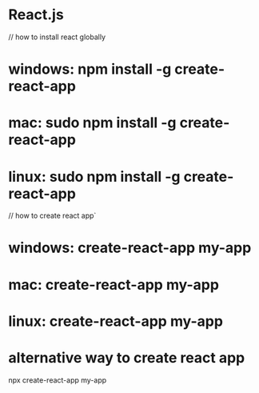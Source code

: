 # React.js


// how to install react globally
# windows: npm install -g create-react-app
# mac: sudo npm install -g create-react-app
# linux: sudo npm install -g create-react-app

// how to create react app`
# windows: create-react-app my-app
# mac: create-react-app my-app
# linux: create-react-app my-app

# alternative way to create react app
npx create-react-app my-app